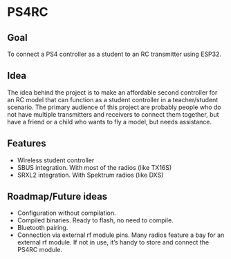# PS4RC

## Goal
To connect a PS4 controller as a student to an RC transmitter using ESP32.

## Idea
The idea behind the project is to make an affordable second controller for an RC model that can function as a student controller in a teacher/student scenario. The primary audience of this project are probably people who do not have multiple transmitters and receivers to connect them together, but have a friend or a child who wants to fly a model, but needs assistance.

## Features
- Wireless student controller
- SBUS integration. With most of the radios (like TX16S)
- SRXL2 integration. With Spektrum radios (like DXS)

## Roadmap/Future ideas
- Configuration without compilation.
- Compiled binaries. Ready to flash, no need to compile.
- Bluetooth pairing.
- Connection via external rf module pins. 
  Many radios feature a bay for an external rf module. If not in use, it’s handy to store and connect the PS4RC module.
